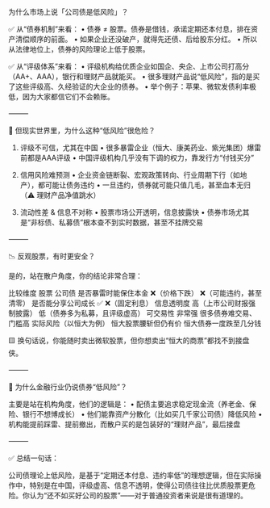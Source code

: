 为什么市场上说「公司债是低风险」？

✅ 从“债券机制”来看：
	•	债券 ≠ 股票。债券是借钱，承诺定期还本付息，排在资产清偿顺序的前面。
	•	如果企业还没破产，就得先还债、后给股东分红。
	•	所以从法律地位上，债券的风险理论上低于股票。

✅ 从“评级体系”来看：
	•	评级机构给优质企业如国企、央企、上市公司打高分（AA+、AAA），银行和理财产品就能买。
	•	很多理财产品说“低风险”，指的是买了这些评级高、久经验证的大企业的债券。
	•	举个例子：苹果、微软发债利率极低，因为大家都信它们不会赖账。

⸻

🚨 但现实世界里，为什么这种“低风险”很危险？

1. 评级不可信，尤其在中国
	•	很多暴雷企业（恒大、康美药业、紫光集团）爆雷前都是AAA评级
	•	中国评级机构几乎没有下调的权力，靠发行方“付钱买分”

2. 信用风险难预测
	•	企业资金链断裂、宏观政策转向、行业周期下行（如地产），都可能让债务违约
	•	一旦违约，债券就可能只值几毛，甚至血本无归（⚠️ 理财产品净值跳水）

3. 流动性差 & 信息不对称
	•	股票市场公开透明，信息披露快
	•	债券市场尤其是“非标债、私募债”根本查不到实时数据，甚至不挂牌交易

⸻

📉 反观股票，有时更安全？

是的，站在散户角度，你的结论非常合理：

比较维度	股票	公司债
是否暴雷时能保住本金	❌（价格下跌）	❌（可能违约，甚至清零）
是否能分享公司成长	✅	❌（固定利息）
信息透明度	高（上市公司财报强制披露）	低（债券多为私募，且评级虚高）
可交易性	非常强	很多债券难交易、门槛高
实际风险（以恒大为例）	恒大股票腰斩但仍有价	恒大债券一度跌至几分钱

🟨 换句话说，你能随时卖出微软股票，但你想卖出“恒大的商票”都找不到接盘侠。

⸻

🧠 为什么金融行业仍说债券“低风险”？

主要是站在机构角度，他们的逻辑是：
	•	配债主要追求稳定现金流（养老金、保险、银行不想博成长）
	•	他们能靠资产分散化（比如买几千家公司债）降低风险
	•	机构能提前踩雷、提前撤出，而散户买的是包装好的“理财产品”，最后接盘

⸻

✅ 总结一句话：

公司债理论上低风险，是基于“定期还本付息、违约率低”的理想逻辑，但在实际操作中，特别是在中国，评级虚高、信息不透明，使得公司债往往比优质股票更危险。你认为“还不如买好公司的股票”——对于普通投资者来说是很有道理的。
